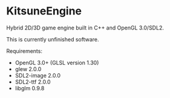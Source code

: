 # KitsuneEngine
Hybrid 2D/3D game engine built in C++ and OpenGL 3.0/SDL2.

This is currently unfinished software.

Requirements:
- OpenGL 3.0+ (GLSL version 1.30)
- glew 2.0.0
- SDL2-image 2.0.0
- SDL2-ttf 2.0.0
- libglm 0.9.8

